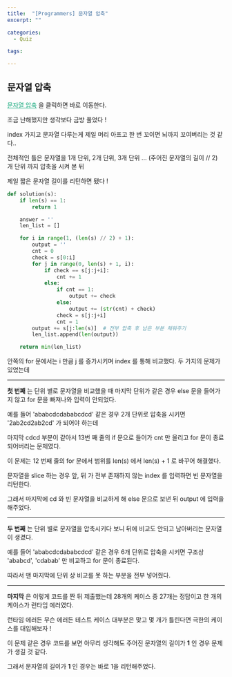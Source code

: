 ```yaml
---
title:  "[Programmers] 문자열 압축"
excerpt: ""

categories:
  - Quiz

tags:

---
```


## 문자열 압축

<a href="https://programmers.co.kr/learn/courses/30/lessons/60057" style="color:#0FA678" target="_blank">문자열 압축</a> 을 클릭하면 바로 이동한다.

조금 난해했지만 생각보다 금방 풀었다 !

index 가지고 문자열 다루는게 제일 머리 아프고 한 번 꼬이면 뇌까지 꼬여버리는 것 같다..

전체적인 틀은 문자열을 1개 단위, 2개 단위, 3개 단위 ... (주어진 문자열의 길이 // 2) 개 단위 까지 압축을 시켜 본 뒤

제일 짧은 문자열 길이를 리턴하면 됐다 !

```python
def solution(s):
	if len(s) == 1:
		return 1

	answer = ''
	len_list = []

	for i in range(1, (len(s) // 2) + 1):
		output = ''
		cnt = 0
		check = s[0:i]
		for j in range(0, len(s) + 1, i):
			if check == s[j:j+i]:
				cnt += 1
			else:
				if cnt == 1:
					output += check
				else:
					output += (str(cnt) + check)
				check = s[j:j+i]
				cnt = 1
		output += s[j:len(s)]  # 전부 압축 후 남은 부분 채워주기
		len_list.append(len(output))

	return min(len_list)
```

안쪽의 for 문에서는 i 만큼 j 를 증가시키며 index 를 통해 비교했다. 두 가지의 문제가 있었는데

---

**첫 번째** 는 단위 별로 문자열을 비교했을 때 마지막 단위가 같은 경우 else 문을 들어가지 않고 for 문을 빠져나와 입력이 안되었다.

예를 들어 'ababcdcdababcdcd' 같은 경우 2개 단위로 압축을 시키면 '2ab2cd2ab2cd' 가 되어야 하는데

마지막 cdcd 부분이 같아서 13번 째 줄의 if 문으로 들어가 cnt 만 올리고 for 문이 종료 되어버리는 문제였다.

이 문제는 12 번째 줄의 for 문에서 범위를 len(s) 에서 len(s) + 1 로 바꾸어 해결했다.

문자열을 slice 하는 경우 앞, 뒤 가 전부 존재하지 않는 index 를 입력하면 빈 문자열을 리턴한다.

그래서 마지막에 cd 와 빈 문자열을 비교하게 해 else 문으로 보낸 뒤 output 에 입력을 해주었다.

---

**두 번째** 는 단위 별로 문자열을 압축시키다 보니 뒤에 비교도 안되고 남아버리는 문자열이 생겼다.

예를 들어 'ababcdcdababcdcd' 같은 경우 6개 단위로 압축을 시키면 구조상 'ababcd', 'cdabab' 만 비교하고 for 문이 종료된다.

따라서 맨 마지막에 단위 상 비교를 못 하는 부분을 전부 넣어줬다.

---

**마지막** 은 이렇게 코드를 짠 뒤 제출했는데 28개의 케이스 중 27개는 정답이고 한 개의 케이스가 런타임 에러였다.

런타임 에러든 무슨 에러든 테스트 케이스 대부분은 맞고 몇 개가 틀린다면 극한의 케이스를 대입해보자 !

이 문제 같은 경우 코드를 보면 아무리 생각해도 주어진 문자열의 길이가 **1** 인 경우 문제가 생길 것 같다.

그래서 문자열의 길이가 **1** 인 경우는 바로 1을 리턴해주었다.